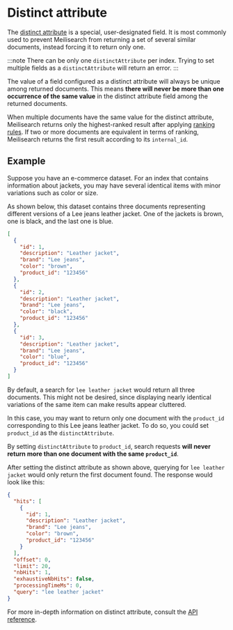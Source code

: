 # Distinct attribute

The [distinct attribute](/reference/distinct_attribute.md) is a special, user-designated field. It is most commonly used to prevent Meilisearch from returning a set of several similar documents, instead forcing it to return only one.

:::note
There can be only one `distinctAttribute` per index. Trying to set multiple fields as a `distinctAttribute` will return an error.
:::

The value of a field configured as a distinct attribute will always be unique among returned documents. This means **there will never be more than one occurrence of the same value** in the distinct attribute field among the returned documents.

When multiple documents have the same value for the distinct attribute, Meilisearch returns only the highest-ranked result after applying [ranking rules](/learn/core_concepts/relevancy.md#ranking-rules). If two or more documents are equivalent in terms of ranking, Meilisearch returns the first result according to its `internal_id`.

## Example

Suppose you have an e-commerce dataset. For an index that contains information about jackets, you may have several identical items with minor variations such as color or size.

As shown below, this dataset contains three documents representing different versions of a Lee jeans leather jacket. One of the jackets is brown, one is black, and the last one is blue.

```json
[
  {
    "id": 1,
    "description": "Leather jacket",
    "brand": "Lee jeans",
    "color": "brown",
    "product_id": "123456"
  },
  {
    "id": 2,
    "description": "Leather jacket",
    "brand": "Lee jeans",
    "color": "black",
    "product_id": "123456"
  },
  {
    "id": 3,
    "description": "Leather jacket",
    "brand": "Lee jeans",
    "color": "blue",
    "product_id": "123456"
  }
]
```

By default, a search for `lee leather jacket` would return all three documents. This might not be desired, since displaying nearly identical variations of the same item can make results appear cluttered.

In this case, you may want to return only one document with the `product_id` corresponding to this Lee jeans leather jacket. To do so, you could set `product_id` as the `distinctAttribute`.

<CodeSamples id="distinct_attribute_guide_1" />

By setting `distinctAttribute` to `product_id`, search requests **will never return more than one document with the same `product_id`**.

After setting the distinct attribute as shown above, querying for `lee leather jacket` would only return the first document found. The response would look like this:

```json
{
  "hits": [
    {
      "id": 1,
      "description": "Leather jacket",
      "brand": "Lee jeans",
      "color": "brown",
      "product_id": "123456"
    }
  ],
  "offset": 0,
  "limit": 20,
  "nbHits": 1,
  "exhaustiveNbHits": false,
  "processingTimeMs": 0,
  "query": "lee leather jacket"
}
```

For more in-depth information on distinct attribute, consult the [API reference](/reference/distinct_attribute.md).

